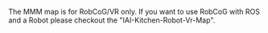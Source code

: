 The MMM map is for RobCoG/VR only. If you want to use RobCoG with ROS and a Robot please checkout the "IAI-Kitchen-Robot-Vr-Map". 
